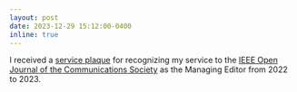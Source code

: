 ```yaml
---
layout: post
date: 2023-12-29 15:12:00-0400
inline: true
---
```


I received a [service plaque](https://github.com/chang-cai/chang-cai.github.io/blob/master/assets/img/service_plaque_ojcoms.jpg) for recognizing my service to the [IEEE Open Journal of the Communications Society](https://www.comsoc.org/publications/journals/ieee-ojcoms) as the Managing Editor from 2022 to 2023.

